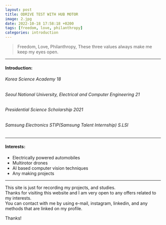 ```yaml
---
layout: post
title: ODRIVE TEST WITH HUB MOTOR
image: 2.jpg
date: 2022-10-18 17:58:18 +0200
tags: [freedom, love, philanthropy]
categories: introduction
---
```

> Freedom, Love, Philanthropy, These three values always make me keep my eyes open.

***

#### Introduction:
###### Korea Science Academy 18
###### Seoul National University, Electrical and Computer Engineering 21
###### Presidential Science Scholarship 2021 
###### Samsung Electronics STIP(Samsung Talent Internship) S.LSI 


***

#### Interests: 

* Electrically powered automobiles
* Multirotor drones
* AI based computer vision techniques
* Any making projects 

***

This site is just for recording my projects, and studies. <br>
Thanks for visiting this website and I am very open to any offers related to my interests. <br>
You can contact with me by using e-mail, instagram, linkedin, and any methods that are linked on my profile. <br>

Thanks!

